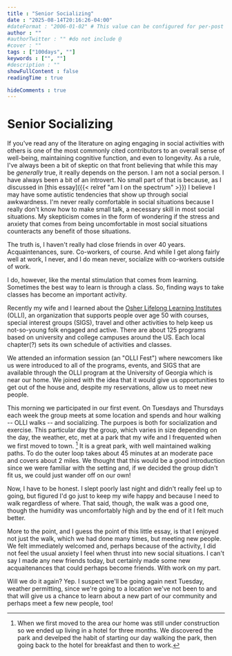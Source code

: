 ```yaml
---
title : "Senior Socializing"
date : "2025-08-14T20:16:26-04:00"
#dateFormat : "2006-01-02" # This value can be configured for per-post date formatting
author : ""
#authorTwitter : "" #do not include @
#cover : ""
tags : ["100days", ""]
keywords : ["", ""]
#description : ""
showFullContent : false
readingTime : true

hideComments : true
---
```

# Senior Socializing

If you've read any of the literature on aging engaging in social activities with others is one of the most commonly cited contributors to an overall sense of well-being, maintaining cognitive function, and even to longevity.  As a rule, I've always been a bit of skeptic on that front believing that while this may be _generally_ true, it really depends on the person.  I am not a social person.  I have always been a bit of an introvert. No small part of that is because, as I discussed in [this essay]({{< relref "am I on the spectrum" >}}) I believe I may have some autistic tendencies that show up through social awkwardness.  I'm never really comfortable in social situations because I really don't know how to make small talk, a necessary skill in most social situations. My skepticism comes in the form of wondering if the stress and anxiety that comes from being uncomfortable in most social situations counteracts any benefit of those situations.

The truth is, I haven't really had close friends in over 40 years. Acquaintenances, sure. Co-workers, of course. And while I get along fairly well at work, I never, and I do mean never, socialize with co-workers outside of work. 

I do, however, like the mental stimulation that comes from learning. Sometimes the best way to learn is through a class. So, finding ways to take classes has become an important activity.

Recently my wife and I learned about the [Osher Lifelong Learning Institutes](https://osherfoundation.org) (OLLI), an organization that supports people over age 50 with courses, special interest groups (SIGS), travel and other activities to help keep us not-so-young folk engaged and active. There are about 125 programs based on university and college campuses around the US. Each local chapter(?) sets its own schedule of activities and classes.

We attended an information session (an "OLLI Fest") where newcomers like us were introduced to all of the programs, events, and SIGS that are available through the OLLI program at the University of Georgia which is near our home.  We joined with the idea that it would give us opportunities to get out of the house and, despite my reservations, allow us to meet new people. 

This morning we participated in our first event. On Tuesdays and Thursdays each week the group meets at some location and spends and hour walking -- OLLI walks -- and socializing. The purpoes is both for socialization and exercise. This particular day the group, which varies in size depending on the day, the weather, etc, met at a park that my wife and I frequented when we first moved to town. [^1] It is a great park, with well maintained walking paths. To do the outer loop takes about 45 minutes at an moderate pace and covers about 2 miles.  We thought that this would be a good introduction since we were familiar with the setting and, if we decided the group didn't fit us, we could just wander off on our own!

Now, I have to be honest. I slept poorly last night and didn't really feel up to going, but figured I'd go just to keep my wife happy and because I need to walk regardless of where. That said, though, the walk was a good one, though the humidity was uncomfortably high and by the end of it I felt much better.

More to the point, and I guess the point of this little essay, is that I enjoyed not just the walk, which we had done many times, but meeting new people. We felt immediately welcomed and, perhaps because of the activity, I did not feel the usual anxiety I feel when thrust into new social situations. I can't say I made any new friends today, but certainly made some new acquaitenances that could perhaps become friends. With work on my part.

Will we do it again? Yep. I suspect we'll be going again next Tuesday, weather permitting, since we're going to a location we've not been to and that will give us a chance to learn about a new part of our community and perhaps meet a few new people, too!

[^1]: When we first moved to the area our home was still under construction so we ended up living in a hotel for three months. We discovered the park and develped the habit of starting our day walking the park, then going back to the hotel for breakfast and then to work. 

